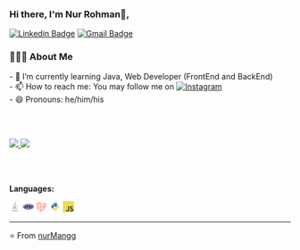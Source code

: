 
<!--
**nurMangg/nurMangg** is a ✨ _special_ ✨ repository because its `README.md` (this file) appears on your GitHub profile.

Here are some ideas to get you started:

- 🔭 I’m currently working on ...
- 🌱 I’m currently learning ...
- 👯 I’m looking to collaborate on ...
- 🤔 I’m looking for help with ...
- 💬 Ask me about ...
- 📫 How to reach me: ...
- 😄 Pronouns: ...
- ⚡ Fun fact: ...
-->

### Hi there, I'm Nur Rohman👦,
[![Linkedin Badge](https://img.shields.io/badge/-nurMangg-blue?style=flat-square&logo=Linkedin&logoColor=white&link=https://www.linkedin.com/in/nurMangg/)](https://www.linkedin.com/in/nurMangg) 
[![Gmail Badge](https://img.shields.io/badge/-rohmanuyeoke@gmail.com-c14438?style=flat-square&logo=Gmail&logoColor=white&link=mailto:mailharshkhatri@gmail.com)](mailto:rohmanuyeoke@gmail.com)
<br>
<h3>👨🏻‍💻 About Me</h3>
- 🌱 I’m currently learning Java, Web Developer (FrontEnd and BackEnd) <br>
<!-- - 🎓 &nbsp; Studying Informatics Engineering at Politechnic Harapan Bersama, Tegal , Indonesia. <br> -->
- 📫 How to reach me: You may follow me on <a href="https://www.instagram.com/nurMangg/" target="_blank"><img src="https://img.shields.io/badge/Instagram-%23E4405F.svg?&style=flat-square&logo=instagram&logoColor=white" alt="Instagram"></a> <br>
- 😄 Pronouns: he/him/his

<br><br>
<p align="left">
<a href="https://github.com/nurMangg">
  <img height="180em" src="https://github-readme-stats-eight-theta.vercel.app/api?username=nurMangg&show_icons=true&theme=algolia&include_all_commits=true&count_private=true"/>
  <img height="180em" src="https://github-readme-stats.vercel.app/api/top-langs/?username=nurMangg&layout=compact"/>
</a>
</p>
<br><br>

**Languages:**  

<!-- <code><img height="20" src="https://raw.githubusercontent.com/github/explore/80688e429a7d4ef2fca1e82350fe8e3517d3494d/topics/html/html.png"></code> -->
<!-- <code><img height="20" src="https://raw.githubusercontent.com/github/explore/80688e429a7d4ef2fca1e82350fe8e3517d3494d/topics/css/css.png"></code> -->
<code><img height="20" src="https://raw.githubusercontent.com/github/explore/80688e429a7d4ef2fca1e82350fe8e3517d3494d/topics/java/java.png"></code>
<code><img height="20" src="https://raw.githubusercontent.com/github/explore/80688e429a7d4ef2fca1e82350fe8e3517d3494d/topics/php/php.png"></code>
<code><img height="20" src="https://raw.githubusercontent.com/github/explore/80688e429a7d4ef2fca1e82350fe8e3517d3494d/topics/laravel/laravel.png"></code>
<code><img height="20" src="https://raw.githubusercontent.com/github/explore/80688e429a7d4ef2fca1e82350fe8e3517d3494d/topics/python/python.png"></code>
<code><img height="20" src="https://raw.githubusercontent.com/github/explore/80688e429a7d4ef2fca1e82350fe8e3517d3494d/topics/javascript/javascript.png"></code>

<!-- ![nurMangg's github stats](https://github-readme-stats.vercel.app/api?username=nurMangg&show_icons=true&hide=["issues"]) -->

<!-- [![roadmap.sh](https://api.roadmap.sh/v1-badge/wide/64bf3d1c263b0aea1d9a923c?variant=dark)](https://roadmap.sh) -->

---
⭐️ From [nurMangg](https://github.com/nurMangg)
